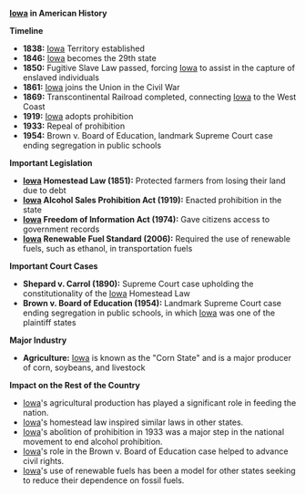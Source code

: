 **[Iowa](./../iowa/) in American History**

**Timeline**

* **1838:** [Iowa](./../iowa/) Territory established
* **1846:** [Iowa](./../iowa/) becomes the 29th state
* **1850:** Fugitive Slave Law passed, forcing [Iowa](./../iowa/) to assist in the capture of enslaved individuals
* **1861:** [Iowa](./../iowa/) joins the Union in the Civil War
* **1869:** Transcontinental Railroad completed, connecting [Iowa](./../iowa/) to the West Coast
* **1919:** [Iowa](./../iowa/) adopts prohibition
* **1933:** Repeal of prohibition
* **1954:** Brown v. Board of Education, landmark Supreme Court case ending segregation in public schools

**Important Legislation**

* **[Iowa](./../iowa/) Homestead Law (1851):** Protected farmers from losing their land due to debt
* **[Iowa](./../iowa/) Alcohol Sales Prohibition Act (1919):** Enacted prohibition in the state
* **[Iowa](./../iowa/) Freedom of Information Act (1974):** Gave citizens access to government records
* **[Iowa](./../iowa/) Renewable Fuel Standard (2006):** Required the use of renewable fuels, such as ethanol, in transportation fuels

**Important Court Cases**

* **Shepard v. Carrol (1890):** Supreme Court case upholding the constitutionality of the [Iowa](./../iowa/) Homestead Law
* **Brown v. Board of Education (1954):** Landmark Supreme Court case ending segregation in public schools, in which [Iowa](./../iowa/) was one of the plaintiff states

**Major Industry**

* **Agriculture:** [Iowa](./../iowa/) is known as the "Corn State" and is a major producer of corn, soybeans, and livestock

**Impact on the Rest of the Country**

* [Iowa](./../iowa/)'s agricultural production has played a significant role in feeding the nation.
* [Iowa](./../iowa/)'s homestead law inspired similar laws in other states.
* [Iowa](./../iowa/)'s abolition of prohibition in 1933 was a major step in the national movement to end alcohol prohibition.
* [Iowa](./../iowa/)'s role in the Brown v. Board of Education case helped to advance civil rights.
* [Iowa](./../iowa/)'s use of renewable fuels has been a model for other states seeking to reduce their dependence on fossil fuels.
